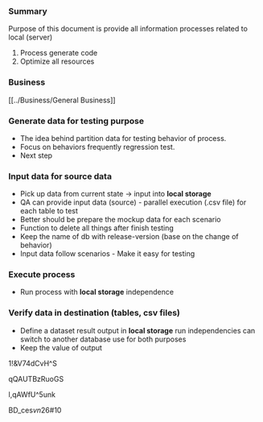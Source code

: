 ### Summary
Purpose of this document is provide all information processes related to local (server)
1. Process generate code
2. Optimize all resources



### Business
[[../Business/General Business]]

### Generate data for testing purpose
- The idea behind partition data for testing behavior of process.
- Focus on behaviors frequently regression test.
- Next step 


### Input data for source data
- Pick up data from current state -> input into **local storage**
- QA can provide input data (source) - parallel execution (.csv file) for each table to test
- Better should be prepare the mockup data for each scenario
- Function to delete all things after finish testing
- Keep the name of db with release-version (base on the change of behavior)  
- Input data follow scenarios - Make it easy for testing


### Execute process
- Run process with **local storage** independence

### Verify data in destination (tables, csv files)
- Define a dataset result output  in **local storage** run independencies can switch to another database use for both purposes
- Keep the value of output


1!&V74dCvH^S


qQAUTBzRuoGS

l,qAWfU^5unk

BD_ces$vn$26#10